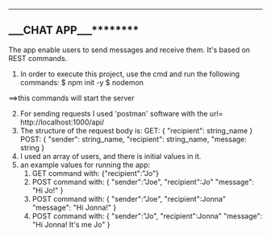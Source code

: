 ---

## ********\_\_\_********CHAT APP************\_\_\_************

The app enable users to send messages and receive them.
It's based on REST commands.

1. In order to execute this project, use the cmd and run the following commands:
   $ npm init -y
   $ nodemon

==>this commands will start the server

2. For sending requests I used 'postman' software with the url= http://localhost:1000/api/
3. The structure of the request body is:
   GET: {
   "recipient": string_name
   }
   POST: {
            "sender": string_name,
            "recipient": string_name,
            "message: string
        }
4. I used an array of users, and there is initial values in it.
5. an example values for running the app:
   1. GET command with: {"recipient":"Jo"}
   2. POST command with: {
                            "sender":"Joe",
                            "recipient":Jo"
                            "message": "Hi Jo!"
                        }
   3. POST command with: {
                            "sender":"Joe",
                            "recipient":Jonna"
                            "message": "Hi Jonna!"
                        }
   4. POST command with: {
                            "sender":"Jo",
                            "recipient":Jonna"
                            "message": "Hi Jonna! It's me Jo"
                        }
